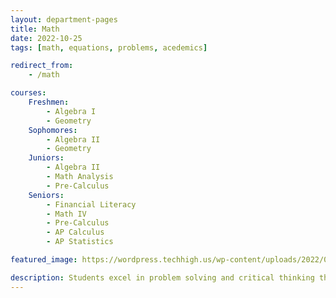 ```yaml
---
layout: department-pages
title: Math
date: 2022-10-25
tags: [math, equations, problems, acedemics]

redirect_from:
    - /math

courses:
    Freshmen: 
        - Algebra I
        - Geometry
    Sophomores:
        - Algebra II
        - Geometry
    Juniors:
        - Algebra II
        - Math Analysis
        - Pre-Calculus
    Seniors:
        - Financial Literacy
        - Math IV
        - Pre-Calculus
        - AP Calculus
        - AP Statistics

featured_image: https://wordpress.techhigh.us/wp-content/uploads/2022/03/math.jpg

description: Students excel in problem solving and critical thinking through various mathematical practices.
---
```


